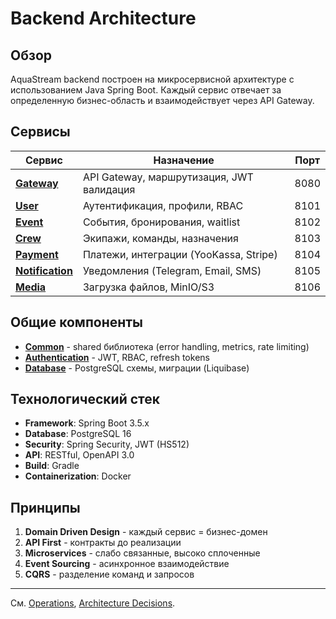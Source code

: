 # Backend Architecture

## Обзор

AquaStream backend построен на микросервисной архитектуре с использованием Java Spring Boot. Каждый сервис отвечает за определенную бизнес-область и взаимодействует через API Gateway.

## Сервисы

| Сервис | Назначение | Порт |
|--------|------------|------|
| **[Gateway](gateway/README.md)** | API Gateway, маршрутизация, JWT валидация | 8080 |
| **[User](user/README.md)** | Аутентификация, профили, RBAC | 8101 |
| **[Event](event/README.md)** | События, бронирования, waitlist | 8102 |
| **[Crew](crew/README.md)** | Экипажи, команды, назначения | 8103 |
| **[Payment](payment/README.md)** | Платежи, интеграции (YooKassa, Stripe) | 8104 |
| **[Notification](notification/README.md)** | Уведомления (Telegram, Email, SMS) | 8105 |
| **[Media](media/README.md)** | Загрузка файлов, MinIO/S3 | 8106 |

## Общие компоненты

- **[Common](common/README.md)** - shared библиотека (error handling, metrics, rate limiting)
- **[Authentication](authentication.md)** - JWT, RBAC, refresh tokens
- **[Database](database.md)** - PostgreSQL схемы, миграции (Liquibase)

## Технологический стек

- **Framework**: Spring Boot 3.5.x
- **Database**: PostgreSQL 16
- **Security**: Spring Security, JWT (HS512)
- **API**: RESTful, OpenAPI 3.0
- **Build**: Gradle
- **Containerization**: Docker

## Принципы

1. **Domain Driven Design** - каждый сервис = бизнес-домен
2. **API First** - контракты до реализации
3. **Microservices** - слабо связанные, высоко сплоченные
4. **Event Sourcing** - асинхронное взаимодействие
5. **CQRS** - разделение команд и запросов

---

См. [Operations](../operations/README.md), [Architecture Decisions](../decisions/README.md).